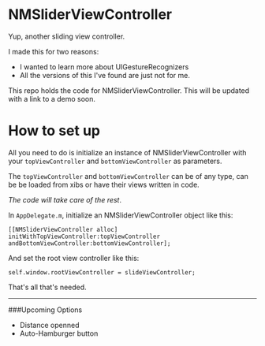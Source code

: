 NMSliderViewController
======================

Yup, another sliding view controller.

I made this for two reasons:

+ I wanted to learn more about UIGestureRecognizers
+ All the versions of this I've found are just not for me.

This repo holds the code for NMSliderViewController.  This will be updated with a link to a demo soon.

How to set up
======================

All you need to do is initialize an instance of NMSliderViewController with your `topViewController` and `bottomViewController` as parameters.

The `topViewController` and `bottomViewController` can be of any type, can be be loaded from xibs or have their views written in code.

 _The code will take care of the rest_.


In `AppDelegate.m`, initialize an NMSliderViewController object like this:

`[[NMSliderViewController alloc] initWithTopViewController:topViewController andBottomViewController:bottomViewController];`

And set the root view controller like this:

`self.window.rootViewController = slideViewController;`

That's all that's needed.

-------

###Upcoming Options
 + Distance openned
 + Auto-Hamburger button
